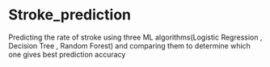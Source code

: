 # Stroke_prediction
Predicting the rate of stroke using three ML algorithms(Logistic Regression , Decision Tree , Random Forest) and comparing them to determine which one gives best prediction accuracy
